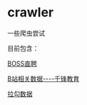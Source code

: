 # crawler
一些爬虫尝试



目前包含：

[BOSS直聘](./job_boss)

[B站相关数据----千锋教育](./qianfeng)

[拉勾数据](./job_lagou)

